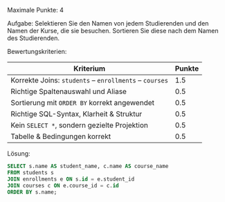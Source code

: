 Maximale Punkte: 4

Aufgabe:
Selektieren Sie den Namen von jedem Studierenden und den Namen der Kurse, die sie besuchen. Sortieren Sie diese nach dem Namen des Studierenden.

Bewertungskriterien:

| Kriterium                                              | Punkte |
|--------------------------------------------------------|--------|
| Korrekte Joins: `students` – `enrollments` – `courses` | 1.5    |
| Richtige Spaltenauswahl und Aliase                     | 0.5    |
| Sortierung mit `ORDER BY` korrekt angewendet           | 0.5    |
| Richtige SQL-Syntax, Klarheit & Struktur               | 0.5    |
| Kein `SELECT *`, sondern gezielte Projektion           | 0.5    |
| Tabelle & Bedingungen korrekt                          | 0.5    |


Lösung:
```sql
SELECT s.name AS student_name, c.name AS course_name
FROM students s
JOIN enrollments e ON s.id = e.student_id
JOIN courses c ON e.course_id = c.id
ORDER BY s.name;
```
